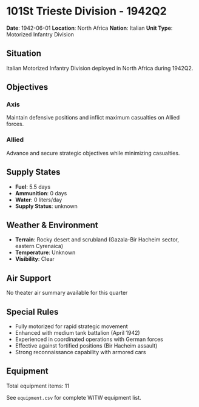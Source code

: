 # 101St Trieste Division - 1942Q2

**Date**: 1942-06-01
**Location**: North Africa
**Nation**: Italian
**Unit Type**: Motorized Infantry Division

## Situation

Italian Motorized Infantry Division deployed in North Africa during 1942Q2.

## Objectives

### Axis
Maintain defensive positions and inflict maximum casualties on Allied forces.

### Allied
Advance and secure strategic objectives while minimizing casualties.

## Supply States

- **Fuel**: 5.5 days
- **Ammunition**: 0 days
- **Water**: 0 liters/day
- **Supply Status**: unknown

## Weather & Environment

- **Terrain**: Rocky desert and scrubland (Gazala-Bir Hacheim sector, eastern Cyrenaica)
- **Temperature**: Unknown
- **Visibility**: Clear

## Air Support

No theater air summary available for this quarter

## Special Rules

- Fully motorized for rapid strategic movement
- Enhanced with medium tank battalion (April 1942)
- Experienced in coordinated operations with German forces
- Effective against fortified positions (Bir Hacheim assault)
- Strong reconnaissance capability with armored cars

## Equipment

Total equipment items: 11

See `equipment.csv` for complete WITW equipment list.
